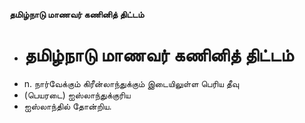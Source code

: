 **தமிழ்நாடு மாணவர் கணினித் திட்டம்**
- # தமிழ்நாடு மாணவர் கணினித் திட்டம்
- n. நார்வேக்கும் கிரீன்லாந்துக்கும் இடையிலுள்ள பெரிய தீவு
- (பெயரடை) ஐஸ்லாந்துக்குரிய
- ஐஸ்லாந்தில் தோன்றிய.

